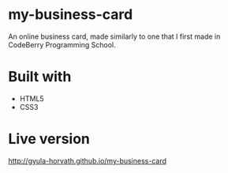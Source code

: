 # my-business-card
An online business card, made similarly to one that I first made in CodeBerry Programming School.

# Built with

- HTML5
- CSS3

# Live version

http://gyula-horvath.github.io/my-business-card
